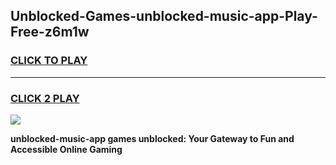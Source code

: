 
## Unblocked-Games-unblocked-music-app-Play-Free-z6m1w
<h3>
<a href="https://premium76.site?title=unblocked-music-app&ref=23A">CLICK TO PLAY</a></h3>
<hr>

<h3>
<a href="https://premium76.site?title=unblocked-music-app&ref=23A">CLICK 2 PLAY</a>
  
</h3>

<a href="https://premium76.site?title=unblocked-music-app&ref=23A"><img src="https://clearcache.store/games.png"></a>


**unblocked-music-app games unblocked: Your Gateway to Fun and Accessible Online Gaming**
